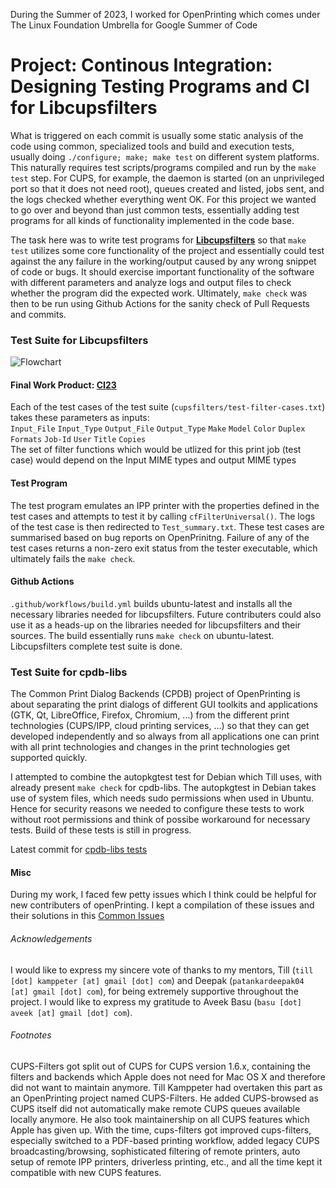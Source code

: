 During the Summer of 2023, I worked for OpenPrinting which comes under The Linux Foundation Umbrella for Google Summer of Code
# Project: Continous Integration: Designing Testing Programs and CI for Libcupsfilters

What is triggered on each commit is usually some static analysis of the code using common, specialized tools and build and execution tests, usually doing `./configure; make; make test` on different system platforms. This naturally requires test scripts/programs compiled and run by the `make test` step. For CUPS, for example, the daemon is started (on an unprivileged port so that it does not need root), queues created and listed, jobs sent, and the logs checked whether everything went OK. For this project we wanted to go over and beyond than just common tests, essentially adding test programs for all kinds of functionality implemented in the code base.

The task here was to write test programs for [**Libcupsfilters**](https://github.com/openprinting/libcupsfilters) so that `make test` utilizes some core functionality of the project and essentially could test against the any failure in the working/output caused by any wrong snippet of code or bugs. It should exercise important functionality of the software with different parameters and analyze logs and output files to check whether the program did the expected work. Ultimately, `make check` was then to be run using Github Actions for the sanity check of Pull Requests and commits.
 


### Test Suite for Libcupsfilters
![Flowchart](https://github.com/pranjanpr/Delfi/assets/57591230/c371a43c-8781-4a00-912f-a7b5ca70e269)

#### Final Work Product: [CI23](https://github.com/pranjanpr/libcupsfilters/blob/ci23/)
Each of the test cases of the test suite (`cupsfilters/test-filter-cases.txt`) takes these parameters as inputs:\
`Input_File` `Input_Type` `Output_File` `Output_Type` `Make` `Model` `Color` `Duplex` `Formats` `Job-Id` `User` `Title` `Copies`\
The set of filter functions which would be utlized for this print job (test case) would depend on the Input MIME types and output MIME types

#### Test Program
The test program emulates an IPP printer with the properties defined in the test cases and attempts to test it by calling `cfFilterUniversal()`. The logs of the test case is then redirected to `Test_summary.txt`. These test cases are summarised based on bug reports on OpenPrinitng. Failure of any of the test cases returns a non-zero exit status from the tester executable, which ultimately fails the `make check`.

#### Github Actions
`.github/workflows/build.yml` builds ubuntu-latest and installs all the necessary libraries needed for libcupsfilters. Future contributers could also use it as a heads-up on the libraries needed for libcupsfilters and their sources. The build essentially runs `make check` on ubuntu-latest. Libcupsfilters complete test suite is done.

### Test Suite for cpdb-libs
The Common Print Dialog Backends (CPDB) project of OpenPrinting is about separating the print dialogs of different GUI toolkits and applications (GTK, Qt, LibreOffice, Firefox, Chromium, ...) from the different print technologies (CUPS/IPP, cloud printing services, ...) so that they can get developed independently and so always from all applications one can print with all print technologies and changes in the print technologies get supported quickly.

I attempted to combine the autopkgtest test for Debian which Till uses, with already present `make check` for cpdb-libs. The autopkgtest in Debian takes use of system files, which needs sudo permissions when used in Ubuntu. Hence for security reasons we needed to configure these tests to work without root permissions and think of possibe workaround for necessary tests. Build of these tests is still in progress.

Latest commit for [cpdb-libs tests](https://github.com/pranjanpr/cpdb-libs/tree/ci23) 

#### Misc
During my work, I faced few petty issues which I think could be helpful for new contributers of openPrinting. I kept a compilation of these issues and their solutions in this [Common Issues](https://docs.google.com/document/d/1BiPURRAOFpUP2EnR-Uk8JYL2L30MflEZiFIOMRWnHL8/edit?usp=sharing)

###### Acknowledgements
I would like to express my sincere vote of thanks to my mentors, Till (`till [dot] kamppeter [at] gmail [dot] com`) and Deepak (`patankardeepak04 [at] gmail [dot] com`), for being extremely supportive throughout the project. I would like to express my gratitude to Aveek Basu (`basu [dot] aveek [at] gmail [dot] com`).

###### Footnotes
CUPS-Filters got split out of CUPS for CUPS version 1.6.x, containing the filters and backends which Apple does not need for Mac OS X and therefore did not want to maintain anymore. Till Kamppeter had overtaken this part as an OpenPrinting project named CUPS-Filters. He added CUPS-browsed as CUPS itself did not automatically make remote CUPS queues available locally anymore. He also took maintainership on all CUPS features which Apple has given up. With the time, cups-filters got improved cups-filters, especially switched to a PDF-based printing workflow, added legacy CUPS broadcasting/browsing, sophisticated filtering of remote printers, auto setup of remote IPP printers, driverless printing, etc., and all the time kept it compatible with new CUPS features.

